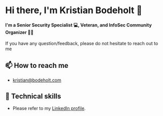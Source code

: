 # Hi there, I'm Kristian Bodeholt 👋

#### I'm a Senior Security Specialist 💻, Veteran, and InfoSec Community Organizer 🏴‍☠️

If you have any question/feedback, please do not hesitate to reach out to me

## 📫 How to reach me

- [kristian@bodeholt.com](mailto:kristian@bodeholt.com)

## 💼 Technical skills

- Please refer to my [LinkedIn profile](https://www.linkedin.com/in/kristianbodeholt/).
